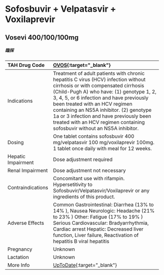 # Sofosbuvir + Velpatasvir + Voxilaprevir

## Vosevi 400/100/100mg

##### 臨採

| TAH Drug Code      | [OVOS](https://www.tahsda.org.tw/drugs/hissearch.php?drug_code=OVOS){:target="_blank"}                                                                                                                                                                                                                                                                                                                                 |
|:-------------------|:-----------------------------------------------------------------------------------------------------------------------------------------------------------------------------------------------------------------------------------------------------------------------------------------------------------------------------------------------------------------------------------------------------------------------|
| Indications        | Treatment of adult patients with chronic hepatitis C virus (HCV) infection without cirrhosis or with compensated cirrhosis (Child-Pugh A) who have: (1) genotype 1, 2, 3, 4, 5, or 6 infection and have previously been treated with an HCV regimen containing an NS5A inhibitor. (2) genotype 1a or 3 infection and have previously been treated with an HCV regimen containing sofosbuvir without an NS5A inhibitor. |
| Dosing             | One tablet contains sofosbuvir 400 mg/velpatasvir 100 mg/voxilaprevir 100mg. 1 tablet once daily with meal for 12 weeks.                                                                                                                                                                                                                                                                                               |
| Hepatic Impairment | Dose adjustment required                                                                                                                                                                                                                                                                                                                                                                                               |
| Renal Impairment   | Dose adjustment not necessary                                                                                                                                                                                                                                                                                                                                                                                          |
| Contraindications  | Concomitant use with rifampin. Hypersetitivity to Sofosbuvir/Velpatasvir/Voxilaprevir or any ingredients of this product.                                                                                                                                                                                                                                                                                              |
| Adverse Effects    | Common Gastrointestinal: Diarrhea (13% to 14% ), Nausea Neurologic: Headache (21% to 23% ) Other: Fatigue (17% to 19% ) Serious Cardiovascular: Bradyarrhythmia, Cardiac arrest Hepatic: Decreased liver function, Liver failure, Reactivation of hepatitis B viral hepatitis                                                                                                                                          |
| Pregnancy          | Unknown                                                                                                                                                                                                                                                                                                                                                                                                                |
| Lactation          | Unknown                                                                                                                                                                                                                                                                                                                                                                                                                |
| More Info          | [UpToDate](https://www.uptodate.com/contents/sofosbuvir-velpatasvir-and-voxilaprevir-drug-information){:target="_blank"}                                                                                                                                                                                                                                                                                               |

